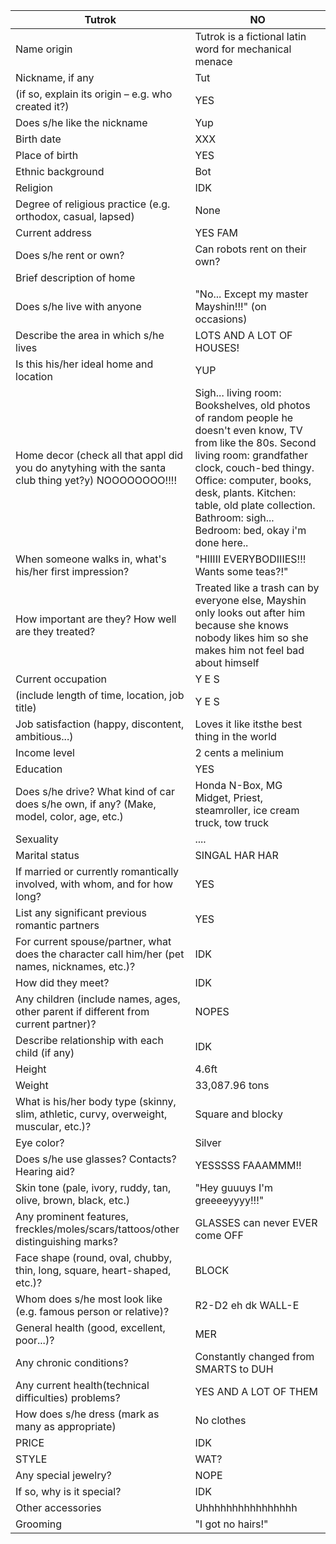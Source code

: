 |Tutrok| NO | 
|---|---|
Name origin | Tutrok is a fictional latin word for mechanical menace  	 
Nickname, if any | Tut  
(if so, explain its origin – e.g. who created it?) | YES 
Does s/he like the nickname | Yup
Birth date | XXX 
Place of birth | YES 
Ethnic background | Bot 
Religion | IDK 
Degree of religious practice (e.g. orthodox, casual, lapsed) | None 	 
Current address | YES FAM  
Does s/he rent or own?	|Can robots rent on their own? 
Brief description of home | |"Big blue and old, with lots of computer stuffs inside!"
Does s/he live with anyone | "No... Except my master Mayshin!!!" (on occasions) 
Describe the area in which s/he lives | LOTS AND A LOT OF HOUSES!
Is this his/her ideal home and location | YUP 
Home decor (check all that appl did you do anytyhing with the santa club thing yet?y) NOOOOOOOO!!!! | Sigh... living room: Bookshelves, old photos of random people he doesn't even know, TV from like the 80s. Second living room: grandfather clock, couch-bed thingy. Office: computer, books, desk, plants. Kitchen: table, old plate collection. Bathroom: sigh... Bedroom: bed, okay i'm done here..
When someone walks in, what's his/her first impression?	| "HIIIII EVERYBODIIIES!!! Wants some teas?!" 
How important are they? How well are they treated?	| Treated like a trash can by everyone else, Mayshin only looks out after him because she knows nobody likes him so she makes him not feel bad about himself 
Current occupation | Y E S 
(include length of time, location, job title) | Y E S   
Job satisfaction (happy, discontent, ambitious...) | Loves it like itsthe best thing in the world 
Income level | 2 cents a melinium  
Education | YES 
Does s/he drive? What kind of car does s/he own, if any? (Make, model, color, age, etc.) | Honda N-Box, MG Midget, Priest, steamroller, ice cream truck, tow truck 
Sexuality | ....
Marital status | SINGAL HAR HAR 
If married or currently romantically involved, with whom, and for how long?	| YES  
List any significant previous romantic partners | YES
For current spouse/partner, what does the character call him/her (pet names, nicknames, etc.)? | IDK  
How did they meet? | IDK 
Any children (include names, ages, other parent if different from current partner)? | NOPES 
Describe relationship with each child (if any) | IDK 
Height | 4.6ft 
Weight | 33,087.96 tons 
What is his/her body type (skinny, slim, athletic, curvy, overweight, muscular, etc.)?	| Square and blocky  
Eye color?	| Silver  
Does s/he use glasses? Contacts? Hearing aid?	| YESSSSS FAAAMMM!!
Skin tone (pale, ivory, ruddy, tan, olive, brown, black, etc.) | "Hey guuuys I'm greeeeyyyy!!!" 
Any prominent features, freckles/moles/scars/tattoos/other distinguishing marks?	| GLASSES can never EVER come OFF  
Face shape (round, oval, chubby, thin, long, square, heart-shaped, etc.)?	| BLOCK
Whom does s/he most look like (e.g. famous person or relative)?	| R2-D2 eh dk WALL-E 
General health (good, excellent, poor...)?	| MER 
Any chronic conditions?	| Constantly changed from SMARTS to DUH
Any current health(technical difficulties) problems?	| YES AND A LOT OF THEM
How does s/he dress (mark as many as appropriate) | No clothes 
PRICE | IDK 
STYLE | WAT?
Any special jewelry? | NOPE
If so, why is it special?	| IDK  
Other accessories | Uhhhhhhhhhhhhhhhh
Grooming | "I got no hairs!" 


 
